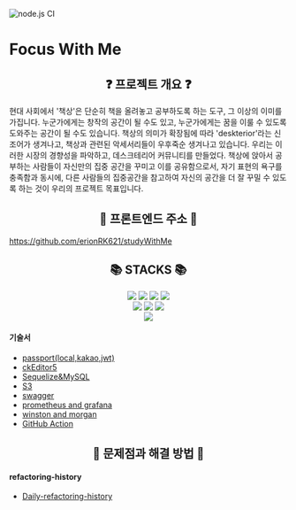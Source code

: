 ![node.js CI](https://github.com/JangJaeWon22/focus-with-me/actions/workflows/node.js.yml/badge.svg?branch=main)

# Focus With Me

## <div align=center> ❓ 프로젝트 개요 ❓ </div>

현대 사회에서 '책상'은 단순히 책을 올려놓고 공부하도록 하는 도구, 그 이상의 이미를 가집니다. 누군가에게는 창작의 공간이 될 수도 있고, 누군가에게는 꿈을 이룰 수 있도록 도와주는 공간이 될 수도 있습니다.
책상의 의미가 확장됨에 따라 'deskterior'라는 신조어가 생겨나고, 책상과 관련된 악세서리들이 우후죽순 생겨나고 있습니다.
우리는 이러한 시장의 경향성을 파악하고, 데스크테리어 커뮤니티를 만들었다. 책상에 앉아서 공부하는 사람들이 자신만의 집중 공간을 꾸미고 이를 공유함으로서, 자기 표현의 욕구를 충족함과 동시에, 다른 사람들의 집중공간을 참고하여 자신의 공간을 더 잘 꾸밀 수 있도록 하는 것이 우리의 프로젝트 목표입니다.

## <div align=center> 🤝 프론트엔드 주소 🤝 </div>

https://github.com/erionRK621/studyWithMe

## <div align=center> 📚 STACKS 📚 </div>

<div align=center>
<img src="https://img.shields.io/badge/passport-0.5.0-34E27A?style=for-the-badge&logo=Passport&logoColor=white"/>
<img src="https://img.shields.io/badge/sequelize-6.8.0-52B0E7?style=for-the-badge&logo=Sequelize&logoColor=white"/>
<img src="https://img.shields.io/badge/Swagger-4.1.6-85EA2D?style=for-the-badge&logo=Swagger&logoColor=white"/>
<img src="https://img.shields.io/badge/MySQL-2.3.2-4479A1?style=for-the-badge&logo=MySQL&logoColor=white"/>
<br>
<img src="https://img.shields.io/badge/docker-3.0.0-2496ED?style=for-the-badge&logo=docker&logoColor=white"/>
<img src="https://img.shields.io/badge/prometheus-2.32.0-E6522C?style=for-the-badge&logo=prometheus&logoColor=white"/>
<img src="https://img.shields.io/badge/grafana-8.2.4-E6522C?style=for-the-badge&logo=grafana&logoColor=white"/>
<br>
<img src="https://img.shields.io/badge/githubactions-2088FF?style=for-the-badge&logo=githubactions&logoColor=white"/>
</div>

#### 기술서

- [passport(local,kakao,jwt)](./doc/skill-book/passport.md)
- [ckEditor5](./doc/skill-book/ckeditor.md)
- [Sequelize&MySQL](./doc/skill-book/sequelize&mysql/sequelize&mysql.md)
- [S3](./doc/skill-book/S3.md)
- [swagger](./doc/skill-book/swagger.md)
- [prometheus and grafana](./doc/skill-book/prometheus_and_grafana/prometheus_and_grafana.md)
- [winston and morgan](./doc/skill-book/winston&morgan/winston&morgan.md)
- [GitHub Action](./doc/skill-book/github_action.md)

## <div align=center> 🐳 문제점과 해결 방법 🐳 </div>

#### refactoring-history

- [Daily-refactoring-history](./doc/refactoring-history)
